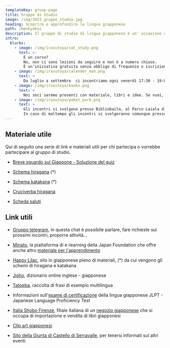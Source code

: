 ```yaml
---
templateKey: group-page
title: Gruppo di Studio
image: /img/2023_gruppo_studio.jpg
heading: Scoprire e approfondire la lingua giapponese
path: /benkyokai
description: Il gruppo di studio di lingua giapponese è un' occasione di incontro per studiare assieme ed aiutarsi a vicenda. Organizzato in collaborazione con Giunta di Castello di Serravalle, Centro Sociale di Dogana e Bibliobaita.
intro:
  blurbs:
    - image: /img/irasutoya/cat_study.png
      text: >-
        È un corso? 
        No, non ci sono lezioni da seguire e non è a numero chiuso.
        È un'iniziativa gratuita senza obbligo di frequenza o iscrizione. 
    - image: /img/irasutoya/calender_man.png
      text: >
        Da luglio a settembre  ci incontriamo ogni venerdì 17:30 - 19:00 per dedicarci allo studio del giapponese
    - image: /img/irasutoya/books.png
      text: >
        Noi soci saremo presenti con materiale, libri e idee. Se vuoi, porta anche il tuo manga preferito! Il giapponese è ovunque!
    - image: /img/irasutoya/poket_park.png
      text: >
        Gli incontri si svolgono presso Bibliobaita, al Parco Laiala di Serravalle.
        In caso di maltempo gli incontri si svolgeranno comunque presso la Casa del Castello di Serravalle
---
```


## Materiale utile

Qui di seguito una serie di link e materiali utili per chi partecipa o vorrebbe partecipare al gruppo di studio.

- [Breve sguardo sul Giappone - Soluzione del quiz](pdf/benkyokai/soluzione_quiz.pdf)

- [Schema hiragana](/pdf/benkyokai/hiragana.pdf) (*)

- [Schema katakana](/pdf/benkyokai/katakana.pdf) (*)

- [Cruciverba hiragana](pdf/benkyokai/cruciverba_hiragana_1.pdf) 

- [Scheda saluti](pdf/benkyokai/saluti.pdf)

## Link utili

- [Gruppo telegram](https://t.me/+CPsTQj1K2-Y1OTQ0), in questa chat è possibile parlare, fare richieste sui prossimi incontri, proporre attività... 

- [Minato](https://minato-jf.jp/), la piattaforma di e-learning della Japan Foundation che offre anche altro [materiale per l'apprendimento](https://www.jpf.go.jp/e/project/japanese/education/resource/index.html)

- [Happy Lilac](https://happylilac.net/), sito in giapponese pieno di materiali, (*) da cui vengono gli schemi di hiragana e katakana

- [Jisho](https://jisho.org/), dizionario online inglese - giapponese

- [Tatoeba](https://tatoeba.org/en), raccolta di frasi di esempio multilingua

- Informazioni sull'[esame di certificazione](https://lingua.jfroma.it/lingua/noryoku-shiken/) della lingua giapponese JLPT - Japanese Language Proficiency Test

- [Italia Shobo Firenze](https://www.facebook.com/ItaliaShoboFirenze/?locale=it_IT), filiale italiana di un [negozio giapponese](https://italiashobo.com/) che si occupa di importazione e vendita di libri giapponesi

- [Clip art giapponesi](https://www.irasutoya.com/)

- [Sito della Giunta di Castello di Serravalle](https://www.castello.serravalle.sm/attivit%C3%A0), per tenersi informati sul altri eventi